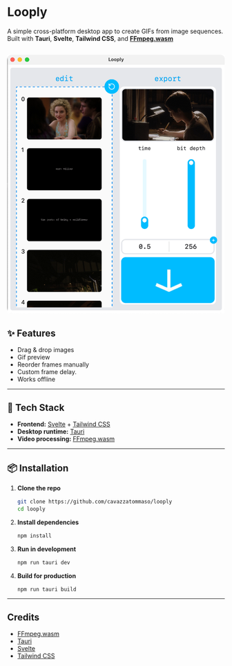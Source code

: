 # Looply
A simple cross-platform desktop app to create GIFs from image sequences.  
Built with **Tauri**, **Svelte**, **Tailwind CSS**, and **[FFmpeg.wasm](https://github.com/ffmpegwasm/ffmpeg.wasm)**

![Screenshot of Looply homepage](https://github.com/cavazzatommaso/Looply/blob/main/static/looply-home.png)
---

## ✨ Features

- Drag & drop images
- Gif preview
- Reorder frames manually
- Custom frame delay.
- Works offline

---

## 🚀 Tech Stack

- **Frontend:** [Svelte](https://svelte.dev/) + [Tailwind CSS](https://tailwindcss.com/)
- **Desktop runtime:** [Tauri](https://tauri.app/)
- **Video processing:** [FFmpeg.wasm](https://github.com/ffmpegwasm/ffmpeg.wasm)

---

## 📦 Installation

1. **Clone the repo**
   ```bash
   git clone https://github.com/cavazzatommaso/looply
   cd looply
   ```

2. **Install dependencies**
   ```bash
   npm install
   ```

3. **Run in development**
   ```bash
   npm run tauri dev
   ```

4. **Build for production**
   ```bash
   npm run tauri build
   ```

---


## Credits

- [FFmpeg.wasm](https://github.com/ffmpegwasm/ffmpeg.wasm)
- [Tauri](https://tauri.app/)
- [Svelte](https://svelte.dev/)
- [Tailwind CSS](https://tailwindcss.com/)